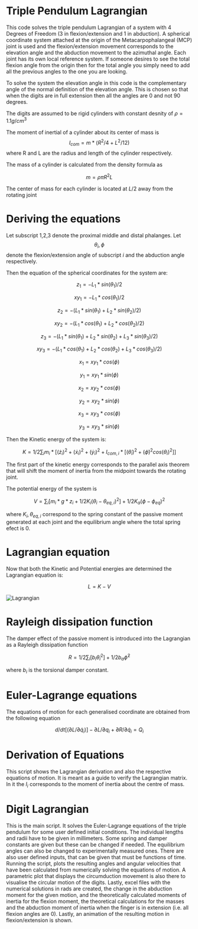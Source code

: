 # Triple Pendulum Lagrangian

This code solves the triple pendulum Lagrangian of a system with 4 Degrees of Freedom (3 in flexion/extension and 1 in abduction). A spherical coordinate system attached at the origin of the 
Metacarpophalangeal (MCP) joint is used and the flexion/extension movement corresponds to the elevation angle and the abduction movement to the azimuthal angle.
Each joint has its own local reference system. If someone desires to see the total flexion angle from the origin then for the total angle you simply need to add all the previous angles to the one 
you are looking.

To solve the system the elevation angle in this code is the complementary angle of the normal definition of the elevation angle. This is chosen so that when the digits are in full extension then 
all the angles are 0 and not 90 degrees.

The digits are assumed to be rigid cylinders with constant desnity of $\rho=1.1 g/cm^3$ 

The moment of inertial of a cylinder about its center of mass is $$I_{com}= m* (R^2/4 + L^2/12)$$ where R and L are the radius and length of the cylinder respectively.

The mass of a cylinder is calculated from the density formula as

$$ m=\rho \pi R^2 L  $$

The center of mass for each cylinder is located at $L/2$ away from the rotating joint

# Deriving the equations

Let subscript 1,2,3 denote the proximal middle and distal phalanges. Let $$\theta_i ,\phi$$ denote the flexion/extension angle of subscript $i$ and the abduction angle respectively.

Then the equation of the spherical coordinates for the system are:

$$ z_1= -L_1*sin(\theta_1)/2 $$

$$ xy_1= -L_1*cos(\theta_1)/2$$

$$ z_2= -(L_1*sin(\theta_1) +L_2*sin(\theta_2)/2)$$

$$ xy_2= -(L_1*cos(\theta_1)+L_2*cos(\theta_2)/2)$$

$$ z_3= -(L_1*sin(\theta_1) +L_2*sin(\theta_2)+L_3*sin(\theta_3)/2) $$

$$ xy_3= -(L_1*cos(\theta_1)+L_2*cos(\theta_2)+L_3*cos(\theta_3)/2)$$


$$ x_1= xy_1*cos(\phi) $$

$$ y_1= xy_1*sin(\phi) $$


$$ x_2= xy_2*cos(\phi) $$

$$ y_2= xy_2*sin(\phi) $$


$$ x_3= xy_3*cos(\phi) $$

$$ y_3= xy_3*sin(\phi) $$

Then the Kinetic energy of the system is:

$$ $$

$$ K= 1/2 \sum_{i} m_i *[(\dot z_i)^2+ (\dot x_i)^2 + (\dot y_i)^2 + I_{com,i} *[ (\dot \theta_i)^2 +(\dot \phi)^2 cos(\theta_i)^2]]$$

$$ $$

The first part of the kinetic energy corresponds to the parallel axis theorem that will shift the moment of inertia from the midpoint towards the rotating joint.

The potential energy of the system is

$$ $$

$$V= \sum_{i} [m_i *g*z_i +1/2 K_i (\theta_i -\theta_{eq,i})^2] +1/2 K_a (\phi-\phi_{eq})^2$$

$$ $$

where $K_i, \theta_{eq,i}$ correspond to the spring constant of the passive moment generated at each joint and the equilibrium angle where the total spring efect is 0.


# Lagrangian equation

Now that both the Kinetic and Potential energies are determined the Lagrangian equation is:

$$ $$ 

$$ L = K-V$$

$$ $$

![Lagrangian](https://user-images.githubusercontent.com/64256997/188129462-b028a90e-f311-4fbc-8034-4ceaf6bdd5a3.jpg)







# Rayleigh dissipation function

The damper effect of the passive moment is introduced into the Lagrangian as a Rayleigh dissipation function

$$ $$ 

$$ R=1/2 \sum_{i} [b_i \dot \theta_i ^2] +1/2 b_a \dot \phi^2 $$

$$ $$

where $b_i$ is the torsional damper constant.

# Euler-Lagrange equations

The equations of motion for each generalised coordinate are obtained from the following equation

$$ $$

$$ d/dt [(\partial L /\partial \dot q_i)] -\partial  L / \partial q_i +\partial R / \partial \dot q_i = Q_i $$

$$ $$


# Derivation of Equations

This script shows the Lagrangian derivation and also the respective equations of motion. It is meant as a guide to verify the Lagrangian matrix. In it the $I_i$ corresponds to the moment of inertia about the centre of mass.

# Digit Lagrangian

This is the main script. It solves the Euler-Lagrange equations of the triple pendulum for some user defined initial conditions. The individual lengths and radii have to be given in millimeters. Some spring and damper constants are given but these can be changed if needed. The equilibrium angles can also be changed to experimentally measured ones. There are also user defined inputs, that can be given that must be functions of time. Running the script, plots the resulting angles and angular velocities that have been calculated from numerically solving the equations of motion. A parametric plot that displays the circumduction movement is also there to visualise the circular motion of the digits. Lastly, excel files with the numerical solutions in rads are created, the change in the abduction moment for the given motion, and the theoretically calculated moments of inertia for the flexion moment, the theoretical calculations for the masses and the abduction moment of inertia when the finger is in extension (i.e. all flexion angles are 0). Lastly, an animation of the resulting motion in flexion/extension is shown. 
